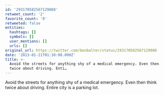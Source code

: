 ```yaml
---
id: '293170582567129088'
retweet_count: '2'
favorite_count: '0'
retweeted: false
entities:
  hashtags: []
  symbols: []
  user_mentions: []
  urls: []
original_url: https://twitter.com/benbalter/status/293170582567129088
date: '2013-01-21T01:38:08.000Z'
title: >-
  Avoid the streets for anything shy of a medical emergency. Even then think
  twice about driving. Enti…
---
```


Avoid the streets for anything shy of a medical emergency. Even then think twice about driving. Entire city is a parking lot.